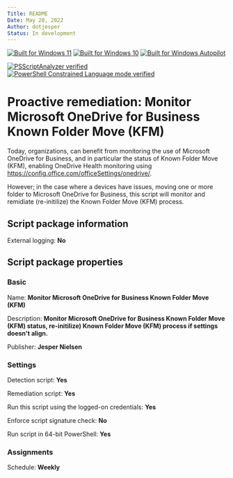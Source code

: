 ```yaml
---
Title: README
Date: May 28, 2022
Author: dotjesper
Status: In development
---
```


[![Built for Windows 11](https://img.shields.io/badge/Built%20for%20Windows%2011-Yes-blue?style=flat)](https://windows.com/ "Built for Windows 11")
[![Built for Windows 10](https://img.shields.io/badge/Built%20for%20Windows%2010-Yes-blue?style=flat)](https://windows.com/ "Built for Windows 10")
[![Built for Windows Autopilot](https://img.shields.io/badge/Built%20for%20Windows%20Autopilot-Yes-blue?style=flat)](https://docs.microsoft.com/en-us/mem/autopilot/windows-autopilot/ "Windows Autopilot")

[![PSScriptAnalyzer verified](https://img.shields.io/badge/PowerShell%20Script%20Analyzer%20verified-Yes-green?style=flat)](https://docs.microsoft.com/en-us/powershell/module/psscriptanalyzer/ "PowerShell Script Analyzer")
[![PowerShell Constrained Language mode verified](https://img.shields.io/badge/PowerShell%20Constrained%20Language%20mode%20verified-Yes-green?style=flat)](https://docs.microsoft.com/en-us/powershell/module/microsoft.powershell.core/about/about_language_modes/ "PowerShell Language mode")

# Proactive remediation: Monitor Microsoft OneDrive for Business Known Folder Move (KFM)

Today, organizations, can benefit from monitoring the use of Microsoft OneDrive for Business, and in particular the status of Known Folder Move (KFM), enabling OneDrive Health monitoring using https://config.office.com/officeSettings/onedrive/.

However; in the case where a devices have issues, moving one or more folder to Microsoft OneDrive for Business, this script will monitor and remidiate (re-initilize) the Known Folder Move (KFM) process.

## Script package information

External logging: **No**

## Script package properties

### Basic

Name: **Monitor Microsoft OneDrive for Business Known Folder Move (KFM)**

Description: **Monitor Microsoft OneDrive for Business Known Folder Move (KFM) status, re-initilize) Known Folder Move (KFM) process if settings doesn't align.**

Publisher: **Jesper Nielsen**

### Settings

Detection script: **Yes**

Remediation script: **Yes**

Run this script using the logged-on credentials: **Yes**

Enforce script signature check: **No**

Run script in 64-bit PowerShell: **Yes**

### Assignments

Schedule: **Weekly**
